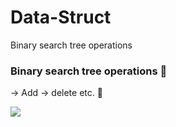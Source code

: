 # Data-Struct
Binary search tree operations

### Binary search tree operations 🌲

-> Add
-> delete etc. 📌

![](https://www.codingeek.com/wp-content/uploads/2016/11/deletionBST.png)





